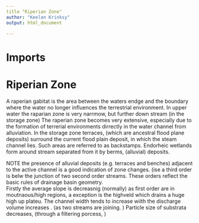 ```yaml
---
title "Riperian Zone"
author: "Keelan Krinksy"
output: html_document

---
```


# Imports

# Riperian Zone
A raperian gabitat is the area between the waters endge and the boundary where the water no longer influences the terrestrial environment. In upper water the raparian zone is very narrmow, but further down stream (in the storage zone) The raperian zone becomes very extensive, especially due to the formation of terrerial environments dirrectly in the water channel from alluviation. In the storage zone terraces, (which are ancestral flood plane deposits) surround the current flood plain deposit, in which the steam channel lies. Such areas are referred to as backstamps. Endorheic wetlands form around stream separated from it by berms, (alluvial) deposits. 

NOTE the presence of alluvial deposits (e.g. terraces and benches) adjacent to the active channel is a good indication of zone changes. 
(ise a third order is belw the junction of two second order streams.
These orders reflect the basic rules of drainage basin geometry.  
Firstly the average slope is decreasnig (normally) as first order are in moutnaous/high regions, a exception is the highveld which drains a huge high up plateu.
The channel width tends to increase wiith the
discharge volume increases . (as two streams are joining. )
Particle size of substrata decreases, (through a filtering porcess, )


